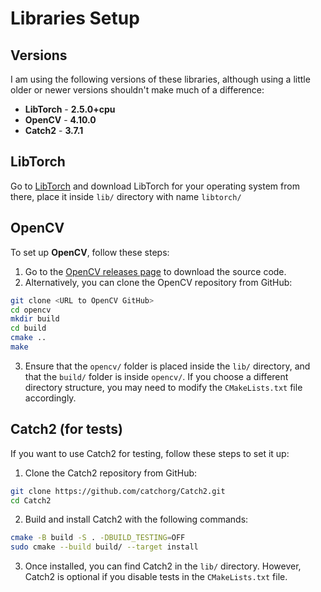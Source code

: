 # Libraries Setup

## Versions
I am using the following versions of these libraries, although using a little older or newer versions shouldn't make much of a difference:
- **LibTorch** - **2.5.0+cpu**
- **OpenCV** - **4.10.0**
- **Catch2** - **3.7.1**

## LibTorch
Go to [LibTorch](https://pytorch.org/) and download LibTorch for your operating system from there, place it inside `lib/` directory with name `libtorch/`

## OpenCV
To set up **OpenCV**, follow these steps:

1. Go to the [OpenCV releases page](https://opencv.org/releases/) to download the source code.
2. Alternatively, you can clone the OpenCV repository from GitHub:
```bash
git clone <URL to OpenCV GitHub>
cd opencv
mkdir build
cd build
cmake ..
make
```
3. Ensure that the `opencv/` folder is placed inside the `lib/` directory, and that the `build/` folder is inside `opencv/`. If you choose a different directory structure, you may need to modify the `CMakeLists.txt` file accordingly.

## Catch2 (for tests)
If you want to use Catch2 for testing, follow these steps to set it up:
1. Clone the Catch2 repository from GitHub:
```bash
git clone https://github.com/catchorg/Catch2.git
cd Catch2
```
2. Build and install Catch2 with the following commands:
```bash
cmake -B build -S . -DBUILD_TESTING=OFF
sudo cmake --build build/ --target install
```
3. Once installed, you can find Catch2 in the `lib/` directory. However, Catch2 is optional if you disable tests in the `CMakeLists.txt` file.